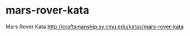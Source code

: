 mars-rover-kata
===============

Mars Rover Kata http://craftsmanship.sv.cmu.edu/katas/mars-rover-kata